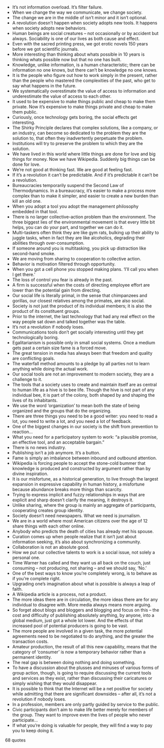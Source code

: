  - It’s not information overload. It’s filter failure.
 - When we change the way we communicate, we change society.
 - The change we are in the middle of isn’t minor and it isn’t optional.
 - A revolution doesn’t happen when society adopts new tools. It happens when society adopts new behaviors.
 - Human beings are social creatures – not occasionally or by accident but always. Sociability is one of our lives as both cause and effect.
 - Even with the sacred printing press, we got erotic novels 150 years before we got scientific journals.
 - More interesting than thinking about whats possible in 10 years is thinking whats possible now but that no one has built.
 - Knowledge, unlike information, is a human characteristic; there can be information no one knows, but there can’t be knowledge no one knows.
 - It is the people who figure out how to work simply in the present, rather than the people who mastered the complexities of the past, who get to say what happens in the future.
 - We systematically overestimate the value of access to information and underestimate the value of access to each other.
 - It used to be expensive to make things public and cheap to make them private. Now it’s expensive to make things private and cheap to make them public.
 - Curiously, once technology gets boring, the social effects get interesting.
 - The Shirky Principle declares that complex solutions, like a company, or an industry, can become so dedicated to the problem they are the solution to, that often they inadvertently perpetuate the problem.
 - Institutions will try to preserve the problem to which they are the solution.
 - We have lived in this world where little things are done for love and big things for money. Now we have Wikipedia. Suddenly big things can be done for love.
 - We’re not good at thinking fast. We are good at feeling fast.
 - If it’s a revolution it can’t be predictable. And if it’s predictable it can’t be a revolution.
 - Bureaucracies temporarily suspend the Second Law of Thermodynamics. In a bureaucracy, it’s easier to make a process more complex than to make it simpler, and easier to create a new burden than kill an old one.
 - When you adopt a tool you adopt the management philosophy embedded in that tool.
 - There is no larger collective-action problem than the environment. The three biggest lies of the environmental movement is that every little bit helps, you can do your part, and together we can do it.
 - Multi-taskers often think they are like gym rats, bulking up their ability to juggle tasks, when in fact they are like alcoholics, degrading their abilities through over-consumption.
 - If someone around you is multitasking, you pick up distraction like second-hand smoke.
 - We are moving from sharing to cooperation to collective action.
 - Behavior is motivation filtered through opportunity.
 - When you got a cell phone you stopped making plans. ‘I’ll call you when I get there.’
 - The loss of control you fear is already in the past.
 - A firm is successful when the costs of directing employee effort are lower than the potential gain from directing.
 - Our social life is literally primal, in the sense that chimpanzees and gorillas, our closest relatives among the primates, are also social.
 - Society is not just the product of its individual members; it is also the product of its constituent groups.
 - Prior to the internet, the last technology that had any real effect on the way people sat down and talked together was the table.
 - It’s not a revolution if nobody loses.
 - Communications tools don’t get socially interesting until they get technologically boring.
 - Egalitarianism is possible only in small social systems. Once a medium gets past a certain size fame is a forced move.
 - The great tension in media has always been that freedom and quality are conflicting goals.
 - The waterfall method amounts to a pledge by all parties not to learn anything while doing the actual work.
 - Our social tools are not an improvement to modern society, they are a challenge to it.
 - The tools that a society uses to create and maintain itself are as central to human life as a hive is to bee life. Though the hive is not part of any individual bee, it is part of the colony, both shaped by and shaping the lives of its inhabitants.
 - We use the word ‘organization’ to mean both the state of being organized and the groups that do the organizing.
 - There are three things you need to be a good writer: you need to read a lot, you need to write a lot, and you need a lot of feedback.
 - One of the biggest changes in our society is the shift from prevention to reaction...
 - What you need for a participatory system to work: “a plausible promise, an effective tool, and an acceptable bargain.”
 - There is no news industry.
 - Publishing isn’t a job anymore. It’s a button.
 - Fame is simply an imbalance between inbound and outbound attention.
 - Wikipedia is forcing people to accept the stone-cold bummer that knowledge is produced and constructed by argument rather than by divine inspiration.
 - It is our misfortune, as a historical generation, to live through the largest expansion in expressive capability in human history, a misfortune because abundance breaks more things than scarcity.
 - Trying to express implicit and fuzzy relationships in ways that are explicit and sharp doesn’t clarify the meaning, it destroys it.
 - Unlike sharing, where the group is mainly an aggregate of participants, cooperating creates group identity.
 - Society doesn’t need newspapers. What we need is journalism.
 - We are in a world where most American citizens over the age of 12 share things with each other online.
 - Anybody who predicts the death of cities has already met his spouse.
 - Curation comes up when people realize that it isn’t just about information seeking, it’s also about synchronizing a community.
 - Collaboration is not an absolute good.
 - How we put our collective talents to work is a social issue, not solely a personal one.
 - Time Warner has called and they want us all back on the couch, just consuming – not producing, not sharing – and we should say, ‘No.’
 - One of the best ways to know you’re completely wrong, is to behave as if you’re complete right.
 - Upgrading one’s imagination about what is possible is always a leap of faith.
 - A Wikipedia article is a process, not a product.
 - The more ideas there are in circulation, the more ideas there are for any individual to disagree with. More media always means more arguing.
 - So forget about blogs and bloggers and blogging and focus on this – the cost and difficulty of publishing absolutely anything, by anyone, into a global medium, just got a whole lot lower. And the effects of that increased pool of potential producers is going to be vast.
 - The more people are involved in a given task, the more potential agreements need to be negotiated to do anything, and the greater the transaction costs.
 - Amateur production, the result of all this new capability, means that the category of ‘consumer’ is now a temporary behavior rather than a permanent identity.
 - The real gap is between doing nothing and doing something.
 - To have a discussion about the plusses and minuses of various forms of group action, though, is going to require discussing the current tools and services as they exist, rather than discussing their caricatures or simply wishing that they would disappear.
 - It is possible to think that the Internet will be a net positive for society while admitting that there are significant downsides – after all, it’s not a revolution if nobody loses.
 - In a profession, members are only partly guided by service to the public.
 - Civic participants don’t aim to make life better merely for members of the group. They want to improve even the lives of people who never participate...
 - If what you’re doing is valuable for people, they will find a way to pay you to keep doing it.

68 quotes